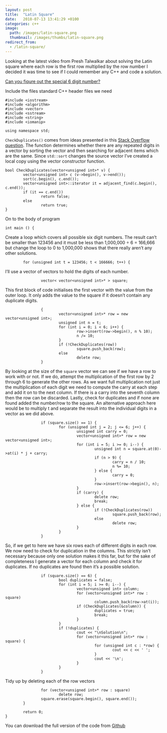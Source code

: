 ```yaml
---
layout: post
title:  "Latin Square"
date:   2018-07-13 13:41:29 +0100
categories: c++
image:
  path: /images/latin-square.png
  thumbnail: /images/thumbs/latin-square.png
redirect_from:
  - /latin-square/
---
```

Looking at the latest video from Presh Talwalkar about solving the Latin square where each row is the first row multiplied by the row number I decided it was time to see if I could remember any C++ and code a solution.

[Can you fiqure out the special 6 digit number?](https://youtu.be/KXOjtmNUSH0)

Include the files standard C++ header files we need

    #include <iostream>
    #include <algorithm>
    #include <vector>
    #include <sstream>
    #include <string>
    #include <iomanip>

    using namespace std;

`CheckDuplicates()` comes from ideas presented in this [Stack Overflow question](https://stackoverflow.com/questions/2860634/checking-for-duplicates-in-a-vector). The function determines whether there are any repeated digits in a vector by sorting the vector and then searching for adjacent items which are the same. Since `std::sort` changes the source vector I’ve created a local copy using the vector constructor function.

    bool CheckDuplicates(vector<unsigned int>* v) {
            vector<unsigned int> c (v->begin(), v->end());
            sort(c.begin(), c.end());
            vector<unsigned int>::iterator it = adjacent_find(c.begin(), c.end());
            if (it == c.end())
                    return false;
            else
                    return true;
    }

On to the body of program

    int main () {

Create a loop which covers all possible six digit numbers. The result can’t be smaller than 123456 and it must be less than 1,000,000 ÷ 6 = 166,666 but change the loop to 0 to 1,000,000 shows that there really aren’t any other solutions.

            for (unsigned int t = 123456; t < 166666; t++) {

I’ll use a vector of vectors to hold the digits of each number.

                    vector< vector<unsigned int>* > square;

This first block of code initialises the first vector with the value from the outer loop. It only adds the value to the square if it doesn’t contain any duplicate digits.

                    {
                            vector<unsigned int>* row = new vector<unsigned int>;
                            unsigned int n = t;
                            for (int i = 0; i < 6; i++) {
                                    row->insert(row->begin(), n % 10);
                                    n /= 10;
                            }
                            if (!CheckDuplicates(row))
                                    square.push_back(row);
                            else
                                    delete row;
                    }

By looking at the size of the `square` vector we can see if we have a row to work with or not. If we do, attempt the multiplication of the first row by 2 through 6 to generate the other rows. As we want full multiplication not just the multiplication of each digit we need to compute the carry at each step and add it on to the next column. If there is a carry into the seventh column then the row can be discarded. Lastly, check for duplicates and if none are found added the number/row to the square. An alternative approach here would be to multiply t and separate the result into the individual digits in a vector as we did above.

                    if (square.size() == 1) {
                            for (unsigned int j = 2; j <= 6; j++) {
                                    unsigned int carry = 0;
                                    vector<unsigned int>* row = new vector<unsigned int>;
                                    for (int i = 5; i >= 0; i--) {
                                            unsigned int n = square.at(0)->at(i) * j + carry;
                                            if (n > 9) {
                                                    carry = n / 10;
                                                    n %= 10;
                                            } else {
                                                    carry = 0;
                                            }
                                            row->insert(row->begin(), n);
                                    }
                                    if (carry) {
                                            delete row;
                                            break;
                                    } else {
                                            if (!CheckDuplicates(row))
                                                    square.push_back(row);
                                            else
                                                    delete row;
                                    }
                            }
                    }

So, if we get to here we have six rows each of different digits in each row. We now need to check for duplication in the columns. This strictly isn’t necessary because only one solution makes it this far, but for the sake of completeness I generate a vector for each column and check it for duplicates. If no duplicates are found then it’s a possible solution.

                    if (square.size() == 6) {
                            bool duplicates = false;
                            for (int i = 5; i >= 0; i--) {
                                    vector<unsigned int> column;
                                    for (vector<unsigned int>* row : square)
                                            column.push_back(row->at(i));
                                    if (CheckDuplicates(&column)) {
                                            duplicates = true;
                                            break;
                                    }
                            }
                            if (!duplicates) {
                                    cout << "\nSolution\n";
                                    for (vector<unsigned int>* row : square) {
                                            for (unsigned int c : *row) {
                                                    cout << c << ' ';
                                            }
                                            cout << '\n';
                                    }
                            }
                    }

Tidy up by deleting each of the row vectors

                    for (vector<unsigned int>* row : square)
                            delete row;
                    square.erase(square.begin(), square.end());
            }

            return 0;
    }

You can download the full version of the code from [Github](https://github.com/mtelvers/LatinSquare)
